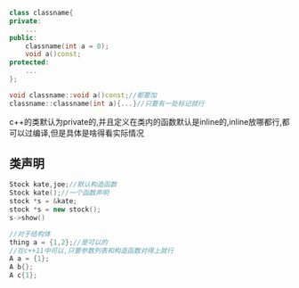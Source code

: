 ```c++
class classname{
private:
	...
public:
	classname(int a = 0);
	void a()const;
protected:
	...
};

void classname::void a()const;//都要加
classname::classname(int a){...}//只要有一处标记就行
```
c++的类默认为private的,并且定义在类内的函数默认是inline的,inline放哪都行,都可以过编译,但是具体是啥得看实际情况

## 类声明
```c++
Stock kate,joe;//默认构造函数
Stock kate();//一个函数声明
stock *s = &kate;
stock *s = new stock();
s->show()

//对于结构体
thing a = {1,2};//是可以的
//在c++11中可以,只要参数列表和构造函数对得上就行
A a = {1};
A b{};
A c{1};
```

